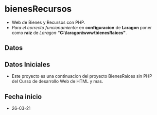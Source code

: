 # bienesRecursos

- Web de Bienes y Recursos con PHP.
- *Para el correcto funcionamiento:* en **configuracion** de **Laragon** poner como **raiz** de *Laragon* **"C:\laragon\www\bienesRaices"**.    

## Datos

## Datos Iniciales

- Este proyecto es una continuacion del proyecto BienesRaices sin PHP del Curso de desarrollo Web de HTML y mas.


## Fecha inicio

- 26-03-21

